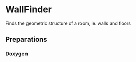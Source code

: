 # WallFinder

Finds the geometric structure of a room, ie. walls and floors

## Preparations

### Doxygen
